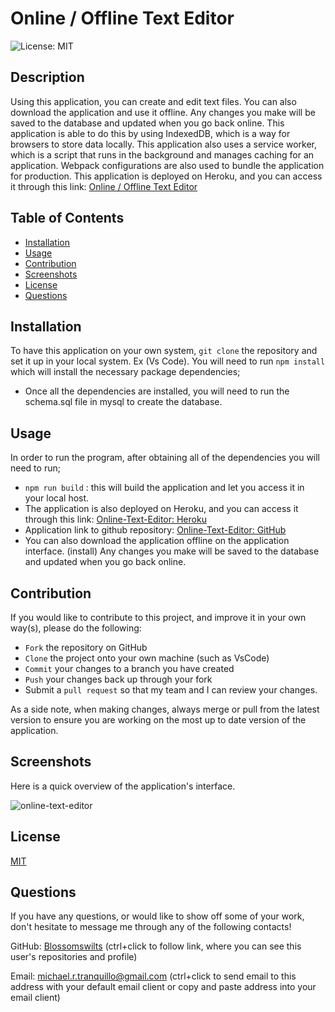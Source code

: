 # Online / Offline Text Editor
![License: MIT](https://img.shields.io/badge/License-MIT-yellow.svg)

## Description
Using this application, you can create and edit text files. You can also download the application and use it offline. Any changes you make will be saved to the database and updated when you go back online. This application is able to do this by using IndexedDB, which is a way for browsers to store data locally. This application also uses a service worker, which is a script that runs in the background and manages caching for an application. Webpack configurations are also used to bundle the application for production. This application is deployed on Heroku, and you can access it through this link: [Online / Offline Text Editor](https://online-text-editor-9f097097b33f.herokuapp.com/)

## Table of Contents
* [Installation](#installation)
* [Usage](#usage)
* [Contribution](#contribution)
* [Screenshots](#screenshots)
* [License](#license)
* [Questions](#questions)


## Installation
To have this application on your own system, `git clone` the repository and set it up in your local system. Ex (Vs Code).
You will need to run `npm install` which will install the necessary package dependencies;
* Once all the dependencies are installed, you will need to run the schema.sql file in mysql to create the database. 
## Usage
In order to run the program, after obtaining all of the dependencies you will need to run;
* `npm run build` : this will build the application and let you access it in your local host.
* The application is also deployed on Heroku, and you can access it through this link: [Online-Text-Editor: Heroku](https://online-text-editor-9f097097b33f.herokuapp.com/)
* Application link to github repository: [Online-Text-Editor: GitHub](https://github.com/Blossomswilts/online-text-editor)
* You can also download the application offline on the application interface. (install) Any changes you make will be saved to the database and updated when you go back online.

## Contribution
If you would like to contribute to this project, and improve it in your own way(s), please do the following:
- `Fork` the repository on GitHub
- `Clone` the project onto your own machine (such as VsCode)
- `Commit` your changes to a branch you have created
- `Push` your changes back up through your fork
- Submit a `pull request` so that my team and I can review your changes.

As a side note, when making changes, always merge or pull from the latest version to ensure you are working on the most up to date version of the application. 

## Screenshots
Here is a quick overview of the application's interface.

![online-text-editor](https://github.com/Blossomswilts/online-text-editor/assets/117021869/c1b2f62f-e1c1-4f0d-a7f9-89823d881ee3)


## License
[MIT](https://choosealicense.com/licenses/mit/)

## Questions
If you have any questions, or would like to show off some of your work, don't hesitate to message me through any of the following contacts!

GitHub: [Blossomswilts](https://github.com/Blossomswilts)
(ctrl+click to follow link, where you can see this user's repositories and profile)
    

Email: michael.r.tranquillo@gmail.com
(ctrl+click to send email to this address with your default email client or copy and paste address into your email client)